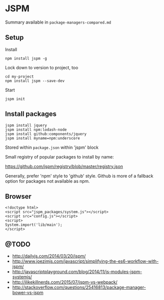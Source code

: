 JSPM
====

Summary available in `package-managers-compared.md`

Setup
-----

Install

```
npm install jspm -g
```

Lock down to version to project, too

```
cd my-project
npm install jspm --save-dev
```

Start

```
jspm init
```

Install packages
----------------

```
jspm install jquery
jspm install npm:lodash-node
jspm install github:components/jquery
jspm install myname=npm:underscore
```

Stored within `package.json` within 'jspm' block

Small registry of popular packages to install by name:

https://github.com/jspm/registry/blob/master/registry.json

Generally, prefer 'npm' style to 'github' style. Github is more of a fallback option for packages not available as npm.

Browser
-------

```
<!doctype html>
<script src="jspm_packages/system.js"></script>
<script src="config.js"></script>
<script>
System.import('lib/main');
</script>
```

@TODO
-----

- http://dailyjs.com/2014/03/20/jspm/
- http://www.joezimjs.com/javascript/simplifying-the-es6-workflow-with-jspm/
- http://javascriptplayground.com/blog/2014/11/js-modules-jspm-systemjs/
- http://ilikekillnerds.com/2015/07/jspm-vs-webpack/
- http://stackoverflow.com/questions/25416813/package-manager-bower-vs-jspm

